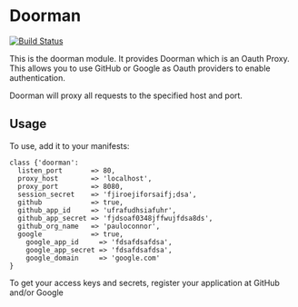 # Doorman #

[![Build Status](https://travis-ci.org/pauloconnor/pauloconnor-doorman.png?branch=master)](https://travis-ci.org/pauloconnor/pauloconnor-doorman)

This is the doorman module. It provides Doorman which is an Oauth Proxy. This allows you to use GitHub or Google as Oauth providers to enable authentication.

Doorman will proxy all requests to the specified host and port.

## Usage

To use, add it to your manifests:

	class {'doorman':
	  listen_port       => 80,
	  proxy_host        => 'localhost',
	  proxy_port        => 8080,
	  session_secret    => 'fjiroejiforsaifj;dsa',
	  github            => true,
	  github_app_id     => 'ufrafudhsiafuhr',
	  github_app_secret => 'fjdsoaf0348jffwujfdsa8ds',
	  github_org_name   => 'pauloconnor',
	  google            => true,
		google_app_id     => 'fdsafdsafdsa',
		google_app_secret => 'fdsafdsafdsa',
		google_domain     => 'google.com'
	}

To get your access keys and secrets, register your application at GitHub and/or Google
